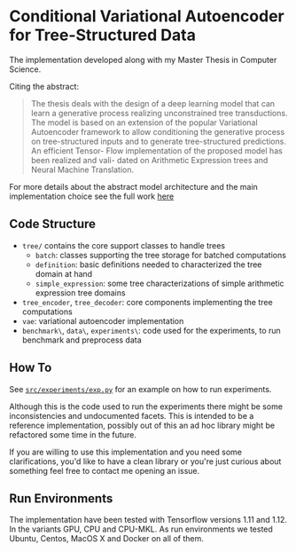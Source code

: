 
# Conditional Variational Autoencoder for Tree-Structured Data

The implementation developed along with my Master Thesis in Computer Science.

Citing the abstract:
>The thesis deals with the design of a deep learning model that can learn a generative process realizing unconstrained tree transductions. The model is based on an extension of the popular Variational Autoencoder framework to allow conditioning the generative process on tree-structured inputs and to generate tree-structured predictions. An efficient Tensor- Flow implementation of the proposed model has been realized and vali- dated on Arithmetic Expression trees and Neural Machine Translation.

For more details about the abstract model architecture and the main implementation choice see the full work [here](thesis.pdf) 

## Code Structure

- `tree/` contains the core support classes to handle trees
    - `batch`: classes supporting the tree storage for batched computations
    - `definition`: basic definitions needed to characterized the tree domain at hand
    - `simple_expression`: some tree characterizations of simple arithmetic expression tree domains
- `tree_encoder`, `tree_decoder`: core components implementing the tree computations
- `vae`: variational autoencoder implementation
- `benchmark\`, `data\`, `experiments\`: code used for the experiments, to run benchmark and preprocess data

## How To
See [`src/experiments/exp.py`](src/experiments/exp.py) for an example on how to run experiments.

Although this is the code used to run the experiments there might be some inconsistencies and undocumented facets. This is intended to be a reference implementation, possibly out of this an ad hoc library might be refactored some time in the future.

If you are willing to use this implementation and you need some clarifications, you'd like to have a clean library or you're just curious about something feel free to contact me opening an issue.

## Run Environments
The implementation have been tested with Tensorflow versions 1.11 and 1.12. In the variants GPU, CPU and CPU-MKL. 
As run environments we tested Ubuntu, Centos, MacOS X and Docker on all of them.